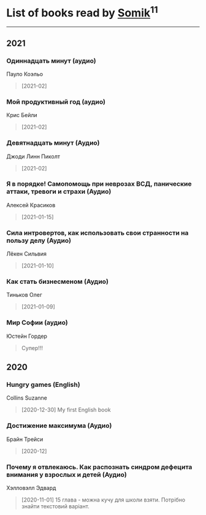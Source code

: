 # List of books read by [Somik](https://www.facebook.com/profile.php?id=100006761945842)<sup>11</sup>
---

## 2021

### Одиннадцать минут (аудио)
Пауло Коэльо
> [2021-02] 


### Мой продуктивный год (аудио)
Крис Бейли
> [2021-02] 


### Девятнадцать минут (Аудио)
Джоди Линн Пиколт
> [2021-02] 


### Я в порядке! Самопомощь при неврозах ВСД, панические аттаки, тревоги и страхи (Аудио)
Алексей Красиков
> [2021-01-15] 


### Сила интровертов, как использовать свои странности на пользу делу (Аудио)
Лёкен Сильвия
> [2021-01-10] 


### Как стать бизнесменом (Аудио)
Тиньков Олег
> [2021-01-09] 




### Мир Софии (аудио)
Юстейн Гордер
> Супер!!!



## 2020

### Hungry games (English)
Collins Suzanne
> [2020-12-30] My first English book


### Достижение максимума (Аудио)
Брайн Трейси
> [2020-12] 


### Почему я отвлекаюсь. Как распознать синдром дефецита внимания у взрослых и детей (Аудио)
Хэлловэлл Эдвард
> [2020-11-01] 15 глава - можна кучу для школи взяти. Потрібно знайти текстовий варіант.



